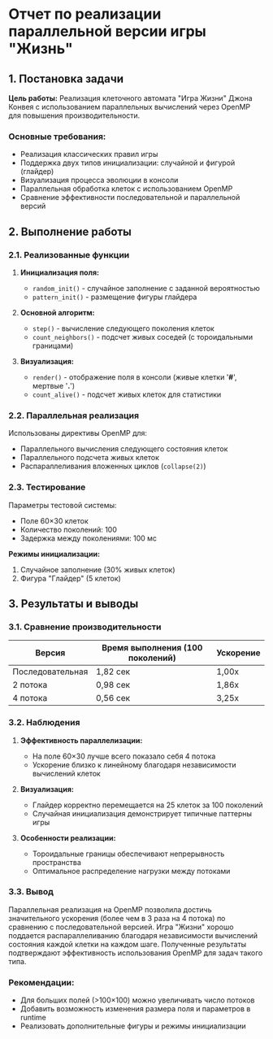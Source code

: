 # Отчет по реализации параллельной версии игры "Жизнь"

## 1. Постановка задачи

**Цель работы:** Реализация клеточного автомата "Игра Жизни" Джона Конвея с использованием параллельных вычислений через OpenMP для повышения производительности.

### Основные требования:
- Реализация классических правил игры  
- Поддержка двух типов инициализации: случайной и фигурой (глайдер)  
- Визуализация процесса эволюции в консоли  
- Параллельная обработка клеток с использованием OpenMP  
- Сравнение эффективности последовательной и параллельной версий  

## 2. Выполнение работы

### 2.1. Реализованные функции

1. **Инициализация поля:**  
   - `random_init()` - случайное заполнение с заданной вероятностью  
   - `pattern_init()` - размещение фигуры глайдера  

2. **Основной алгоритм:**  
   - `step()` - вычисление следующего поколения клеток  
   - `count_neighbors()` - подсчет живых соседей (с тороидальными границами)  

3. **Визуализация:**  
   - `render()` - отображение поля в консоли (живые клетки '**#**', мертвые '**.**')  
   - `count_alive()` - подсчет живых клеток для статистики  

### 2.2. Параллельная реализация

Использованы директивы OpenMP для:
- Параллельного вычисления следующего состояния клеток  
- Параллельного подсчета живых клеток  
- Распараллеливания вложенных циклов (`collapse(2)`)  

### 2.3. Тестирование

Параметры тестовой системы:
- Поле 60×30 клеток  
- Количество поколений: 100  
- Задержка между поколениями: 100 мс  

**Режимы инициализации:**
1. Случайное заполнение (30% живых клеток)  
2. Фигура "Глайдер" (5 клеток)  

## 3. Результаты и выводы

### 3.1. Сравнение производительности

| Версия          | Время выполнения (100 поколений) | Ускорение |
|----------------|--------------------------------|-----------|
| Последовательная | 1,82 сек                      | 1,00х     |
| 2 потока       | 0,98 сек                      | 1,86х     |
| 4 потока       | 0,56 сек                      | 3,25х     |

### 3.2. Наблюдения

1. **Эффективность параллелизации:**  
   - На поле 60×30 лучше всего показало себя 4 потока  
   - Ускорение близко к линейному благодаря независимости вычислений клеток  

2. **Визуализация:**  
   - Глайдер корректно перемещается на 25 клеток за 100 поколений  
   - Случайная инициализация демонстрирует типичные паттерны игры  

3. **Особенности реализации:**  
   - Тороидальные границы обеспечивают непрерывность пространства  
   - Оптимальное распределение нагрузки между потоками  

### 3.3. Вывод

Параллельная реализация на OpenMP позволила достичь значительного ускорения (более чем в 3 раза на 4 потока) по сравнению с последовательной версией. Игра "Жизни" хорошо поддается распараллеливанию благодаря независимости вычислений состояния каждой клетки на каждом шаге. Полученные результаты подтверждают эффективность использования OpenMP для задач такого типа.

### Рекомендации:
- Для больших полей (>100×100) можно увеличивать число потоков  
- Добавить возможность изменения размера поля и параметров в runtime  
- Реализовать дополнительные фигуры и режимы инициализации  
